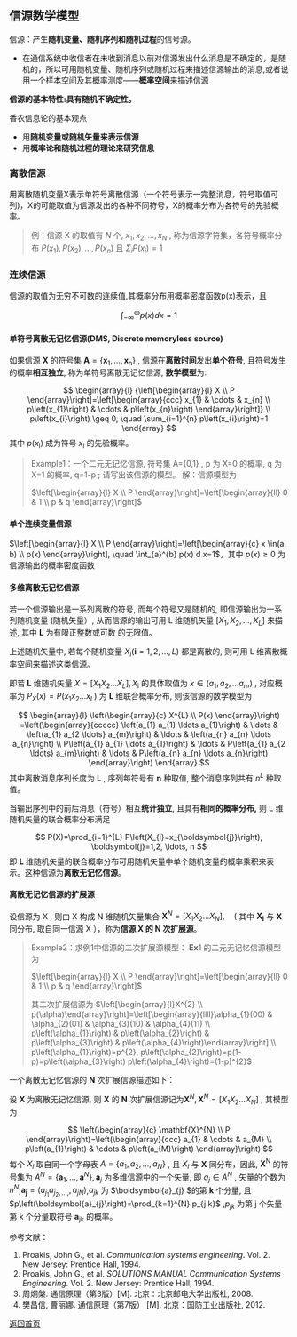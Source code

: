 ## 信源数学模型

信源：产生**随机变量、随机序列和随机过程**的信号源。

+ 在通信系统中收信者在未收到消息以前对信源发出什么消息是不确定的，是随机的，所以可用随机变量、随机序列或随机过程来描述信源输出的消息,或者说用一个样本空间及其概率测度——**概率空间**来描述信源

**信源的基本特性:具有随机不确定性。**

香农信息论的基本观点

+ 用**随机变量或随机矢量来表示信源**
+ 用**概率论和随机过程的理论来研究信息**

### 离散信源

用离散随机变量X表示单符号离散信源（一个符号表示一完整消息，符号取值可列)，X的可能取值为信源发出的各种不同符号，X的概率分布为各符号的先验概率。

> 例：信源  X  的取值有 $N$  个, $x_{1}, x_{2}, \ldots, x_{N}$ , 称为信源字符集，各符号概率分布 $P\left(x_{1}\right), P\left(x_{2}\right), \ldots, P\left(x_{n}\right)$  且 $\Sigma_{i} P\left(x_{i}\right)=1$ 

### 连续信源

信源的取值为无穷不可数的连续值,其概率分布用概率密度函数p(x)表示，且

$$
\int_{-\infty}^{\infty} p(x) d x=1
$$

#### 单符号离散无记忆信源(DMS, Discrete memoryless source)

如果信源 $\mathbf{X}$  的符号集 $\mathbf{A}=\{\mathbf{x}_{1}, \ldots, \mathbf{x}_{\mathrm{n}}\}$ , 信源在**离散时间**发出**单个符号**, 且符号发生的概率**相互独立**, 称为单符号离散无记忆信源, **数学模型**为:

$$
\begin{array}{l}
{\left[\begin{array}{l}
X \\
P
\end{array}\right]=\left[\begin{array}{ccc}
x_{1} & \cdots & x_{n} \\
p\left(x_{1}\right) & \cdots & p\left(x_{n}\right)
\end{array}\right]} \\
p\left(x_{i}\right) \geq 0, \quad \sum_{i=1}^{n} p\left(x_{i}\right)=1
\end{array}
$$
其中 $p\left(x_{\mathrm{i}}\right)$  成为符号 $x_{\mathrm{i}}$  的先验概率。

> Example1：一个二元无记忆信源, 符号集  A=\{0,1\} ,  p  为  X=0  的概率,  q  为  X=1  的概率,  q=1-p ; 请写出该信源的模型。
> 解：信源模型为
>
> $\left[\begin{array}{l}
> X \\
> P
> \end{array}\right]=\left[\begin{array}{ll}
> 0 & 1 \\
> p & q
> \end{array}\right]$

#### 单个连续变量信源

$\left[\begin{array}{l}
X \\
P
\end{array}\right]=\left[\begin{array}{c}
x \in(a, b) \\
p(x)
\end{array}\right], \quad \int_{a}^{b} p(x) d x=1$，其中 $p(x) \geq 0$  为信源输出的概率密度函数

#### 多维离散无记忆信源

若一个信源输出是一系列离散的符号, 而每个符号又是随机的, 即信源输出为一系列随机变量 (随机矢量）, 从而信源的输出可用  L  维随机矢量 $\left[X_{1}, X_{2}, \ldots, X_{L}\right]$  来描述, 其中 $\boldsymbol{L}$  为有限正整数或可数 的无限值。

上述随机矢量中, 若每个随机变量 $X_{i}(\boldsymbol{i}=1,2, \ldots, L)$  都是离散的, 则可用  L  维离散概率空间来描述这类信源。

即若 $\boldsymbol{L}$  维随机矢量 $X=\left[X_{1} X_{2} \ldots X_{L}\right], X_{\mathrm{i}}$  的具体取值为 $x \in\left(a_{1}, a_{2}, \ldots a_{n},\right)$ , 对应概率为 $P_{X}(x)=P\left(x_{1} x_{2} \ldots x_{L}\right)$  为 $\boldsymbol{L}$  维联合概率分布, 则该信源的数学模型为

$$
\begin{array}{l}
\left(\begin{array}{c}
X^{L} \\
P(x)
\end{array}\right)
=\left(\begin{array}{ccccc}
\left(a_{1} a_{1} \ldots a_{1}\right) & \ldots & \left(a_{1} a_{2 \ldots} a_{m}\right) & \ldots & \left(a_{n} a_{n} \ldots a_{n}\right) \\
P\left(a_{1} a_{1} \ldots a_{1}\right) & \ldots & P\left(a_{1} a_{2 \ldots} a_{m}\right) & \ldots & P\left(a_{n} a_{n} \ldots a_{n}\right)
\end{array}\right)
\end{array}
$$
其中离散消息序列长度为 $\boldsymbol{L}$ , 序列每符号有 $\boldsymbol{n}$  种取值, 整个消息序列共有 $n^{L}$  种取值。

当输出序列中的前后消息（符号）相互**统计独立**, 且具有**相同的概率分布,** 则  L  维随机矢量的联合概率分布满足

$$
P(X)=\prod_{i=1}^{L} P\left(X_{i}=x_{\boldsymbol{j}}\right), \boldsymbol{j}=1,2, \ldots, n
$$
即 $\boldsymbol{L}$  维随机矢量的联合概率分布可用随机矢量中单个随机变量的概率乘积来表示。这种信源为**离散无记忆信源**。

#### 离散无记忆信源的扩展源

设信源为 $\mathrm{X}$ , 则由 $\mathrm{X}$  构成  N  维随机矢量集合 $\mathbf{X}^{N}=\left[X_{1} X_{2} \ldots X_{N}\right], \quad\left(\right.$  其中 $\mathbf{X}_{\mathbf{i}}$  与 $\mathbf{X}$  同分布, 取自同一信源  X  ），称为**信源 $\mathrm{X}$  的  N  次扩展源**。

> Example2：求例1中信源的二次扩展源模型：
> $\mathbf{E x} 1$  的二元无记忆信源模型为
>
> $\left[\begin{array}{l}
> X \\
> P
> \end{array}\right]=\left[\begin{array}{ll}
> 0 & 1 \\
> p & q
> \end{array}\right]$
>
> 其二次扩展信源为
> $\left[\begin{array}{l}X^{2} \\ p(\alpha)\end{array}\right]=\left[\begin{array}{llll}\alpha_{1}(00) & \alpha_{2}(01) & \alpha_{3}(10) & \alpha_{4}(11) \\ p\left(\alpha_{1}\right) & p\left(\alpha_{2}\right) & p\left(\alpha_{3}\right) & p\left(\alpha_{4}\right)\end{array}\right] \\
> p\left(\alpha_{1}\right)=p^{2}, p\left(\alpha_{2}\right)=p(1-p)=p\left(\alpha_{3}\right) 
> p\left(\alpha_{4}\right)=(1-p)^{2}$ 



一个离散无记忆信源的 $\mathbf{N}$  次扩展信源描述如下：

设 $\mathbf{X}$  为离散无记忆信源, 则 $\mathbf{X}$  的 $\mathbf{N}$  次扩展信源记为$\mathbf{X}^{N} ,  \mathbf{X}^{N}=\left[X_{1} X_{2} \ldots X_{N}\right]$ , 其模型为

$$
\left(\begin{array}{c}
\mathbf{X}^{N} \\
P
\end{array}\right)=\left(\begin{array}{ccc}
a_{1} & \cdots & a_{M} \\
p\left(a_{1}\right) & \cdots & p\left(a_{M}\right)
\end{array}\right)
$$
每个 $X_{i}$  取自同一个字母表 $A=\{a_{1}, a_{2}, \ldots, a_{N}\}$ , 且 $X_{i}$  与 $\mathbf{X}$  同分布，因此, $\mathbf{X}^{\mathrm{N}}$  的符号集为 $A^{N}=\{\boldsymbol{a}_{1}, \ldots, \boldsymbol{a}^{N}\}, \boldsymbol{a}_{j}$  为多维信源中的一个矢量, 即 $a_{j} \in A^{N}$ , 矢量的个数为$n^{N}$,$\boldsymbol{a}_{\boldsymbol{j}}=\left(a_{j_{1}} a_{j_{2}, \ldots,}, a_{j N}\right)$,$a_{j k}$  为 $\boldsymbol{a}_{j} $的第 $\mathbf{k}$  个分量, 且 $p\left(\boldsymbol{a}_{j}\right)=\prod_{k=1}^{N} p_{j k}$  ,$p_{j k}$  为第 $\mathrm{j}$  个矢量第 $\mathrm{k}$  个分量取符号 $\boldsymbol{a}_{\mathrm{jk}}$  的概率。



参考文献：

1. Proakis, John G., et al. *Communication systems engineering*. Vol. 2. New Jersey: Prentice Hall, 1994.
2. Proakis, John G., et al. *SOLUTIONS MANUAL Communication Systems Engineering*. Vol. 2. New Jersey: Prentice Hall, 1994.
3. 周炯槃. 通信原理（第3版）[M\]. 北京：北京邮电大学出版社, 2008.
4. 樊昌信, 曹丽娜. 通信原理（第7版） [M\]. 北京：国防工业出版社, 2012.



[返回首页](https://github.com/timerring/information-theory)